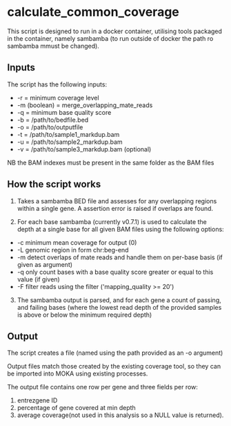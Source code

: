 # calculate_common_coverage
This script is designed to run in a docker container, utilising tools packaged in the container, namely sambamba (to run outside of docker the path ro sambamba mmust be changed).

## Inputs
The script has the following inputs:
- -r = minimum coverage level
- -m (boolean) = merge_overlapping_mate_reads
- -q = minimum base quality score
- -b = /path/to/bedfile.bed
- -o = /path/to/outputfile
- -t = /path/to/sample1_markdup.bam
- -u = /path/to/sample2_markdup.bam 
- -v = /path/to/sample3_markdup.bam (optional)

NB the BAM indexes must be present in the same folder as the BAM files

## How the script works

1. Takes a sambamba BED file and assesses for any overlapping regions within a single gene. A assertion error is raised if overlaps are found.

2. For each base sambamba (currently v0.7.1) is used to calculate the depth at a single base for all given BAM files using the following options:
  - -c minimum mean coverage for output (0)
  - -L genomic region in form chr:beg-end
  - -m detect overlaps of mate reads and handle them on per-base basis (if given as argument)
  - -q only count bases with a base quality score greater or equal to this value (if given)
  - -F filter reads using the filter ('mapping_quality >= 20')

3. The sambamba output is parsed, and for each gene a count of passing, and failing bases (where the lowest read depth of the provided samples is above or below the minimum required depth)

## Output
The script creates a file (named using the path provided as an -o argument)

Output files match those created by the existing coverage tool, so they can be imported into MOKA using existing processes.

The output file contains one row per gene and three fields per row:
 1. entrezgene ID
 2. percentage of gene covered at min depth
 3. average coverage(not used in this analysis so a NULL value is returned).
